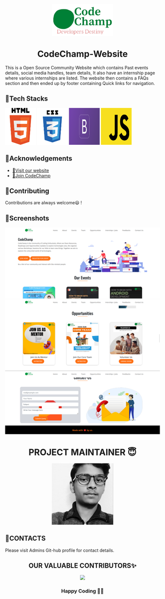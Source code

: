 <p align="center">
  <img src="./images/logo.png" alt="Sublime's custom image" width="200px"/>
</p>



<h1 align="center"> CodeChamp-Website </h1>

This is a Open Source Community Website which contains Past events details, social media handles, team details, It also have an internship page where various internships are listed. The website then contains a FAQs section and then ended up by footer containing Quick links for navigation.

## 📍Tech Stacks

<img src="./images/Html image.png" alt="Sublime's custom image" width="100px" height="120px"/>  <img src="./images/Css image.png" alt="Sublime's custom image" width="100px" height="120px"/>  <img src="./images/bootstrap.png" alt="Sublime's custom image" width="100px" height="120px"/>  <img src="./images/javascript.png" alt="Sublime's custom image" width="100px" height="120px"/>


## 📍Acknowledgements

 - [📌Visit our website](https://codechamp.tech/)
 - [📌Join CodeChamp](https://discord.com/invite/Pp5xg74nKH)


## 📍Contributing

Contributions are always welcome😃 !

## 📍Screenshots

<img src="./images/Home page.png" alt="Sublime's custom image" />

<img src="./images/opportunities page.png" alt="Sublime's custom image" />

<img src="./images/Contact us page.png" alt="Sublime's custom image"/>

<h1 align="center"> PROJECT MAINTAINER 😇</h1>
<p align="center">
  <img src="./images/ashish bw.jpeg" alt="Sublime's custom image" width="200px"/>
</p>

## 📍CONTACTS

Please visit Admins Git-hub profile for contact details.

<h2 align=center> OUR VALUABLE CONTRIBUTORS✨ </h2>
<p align="center">
  
	
<a href="https://github.com/SauravMukherjee44/CodeChamp-s-Website/graphs/contributors">
  <img src="https://contrib.rocks/image?repo=DeveloperAshish8/CodeChamp-s-Website" />
</a>

<h3 align=center>Happy Coding 👨‍💻 </h3>





